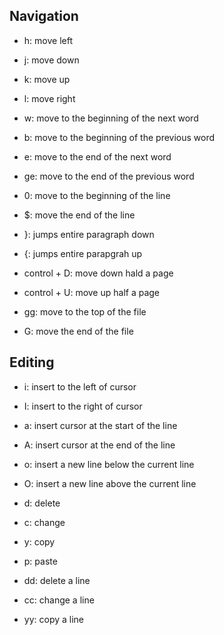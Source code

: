 Navigation
-----
* h: move left 
* j: move down 
* k: move up 
* l: move right 

* w: move to the beginning of the next word 
* b: move to the beginning of the previous word 
* e: move to the end of the next word 
* ge: move to the end of the previous word 

* 0: move to the beginning of the line
* $: move the end of the line

* }: jumps entire paragraph down
* {: jumps entire parapgrah up
* control + D: move down hald a page
* control + U: move up half a page

* gg: move to the top of the file
* G: move the end of the file

Editing
-----
* i: insert to the left of cursor
* I: insert to the right of cursor
* a: insert cursor at the start of the line
* A: insert cursor at the end of the line

* o: insert a new line below the current line
* O: insert a new line above the current line

* d: delete
* c: change
* y: copy
* p: paste

* dd: delete a line
* cc: change a line
* yy: copy a line



